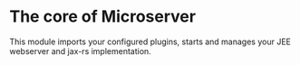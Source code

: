 # The core of Microserver

This module imports your configured plugins, starts and manages your JEE webserver and jax-rs implementation.